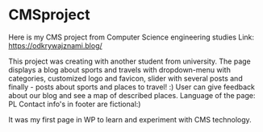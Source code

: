 # CMSproject
Here is my CMS project from Computer Science engineering studies
Link: https://odkrywajznami.blog/

This project was creating with another student from university.
The page displays a blog about sports and travels with dropdown-menu with categories, customized logo and favicon, slider with several posts and finally - posts about sports and places to travel! :)
User can give feedback about our blog and see a map of described places.
Language of the page: PL
Contact info's in footer are fictional:)

It was my first page in WP to learn and experiment with CMS technology.
